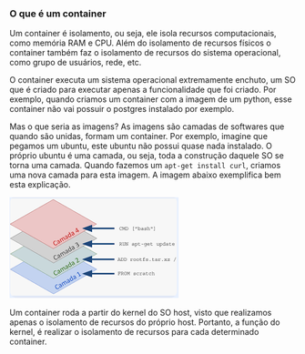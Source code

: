 ### O que é um container

Um container é isolamento, ou seja, ele isola recursos computacionais, como memória RAM e CPU. Além do isolamento de recursos físicos
o container também faz o isolamento de recursos do sistema operacional, como grupo de usuários, rede, etc.

O container executa um sistema operacional extremamente enchuto, um SO que é criado para executar apenas a funcionalidade que foi criado. Por exemplo,
quando criamos um container com a imagem de um python, esse container não vai possuir o postgres instalado por exemplo. 

Mas o que seria as imagens? As imagens são camadas de softwares que quando são unidas, formam um container. Por exemplo, imagine que pegamos um ubuntu, este ubuntu não possui quase nada instalado. O próprio ubuntu é uma camada, ou seja, toda a construção daquele SO se torna uma camada. Quando fazemos um ``` apt-get install curl ```, criamos uma nova camada para esta imagem. A imagem abaixo exemplifica bem esta explicação.

![alt text](image.png)

Um container roda a partir do kernel do SO host, visto que realizamos apenas o isolamento de recursos do próprio host. Portanto, a função do kernel, é realizar o isolamento de recursos para cada determinado container.


